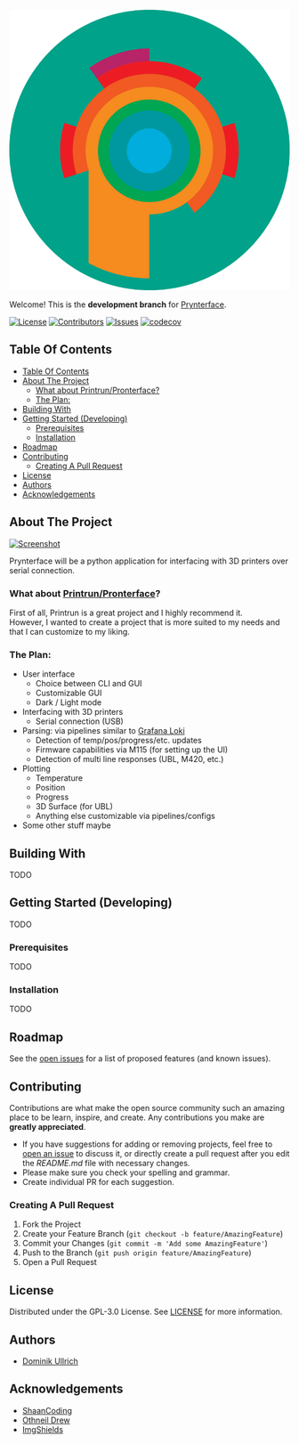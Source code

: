 <!-- Repo links -->
[repo_main]: https://github.com/domi119017/prynterface
[repo_issues_open]: https://github.com/domi119017/prynterface/issues
[repo_issues_new]: https://github.com/domi119017/prynterface/issues/new
[repo_releases]: https://github.com/domi119017/prynterface/releases
<!-- links to files -->
[repo_license]: LICENSE
[repo_logo_icon]: misc/images/logo_icon.png
[repo_logo_text]: misc/images/logo_text.png
[repo_logo_combined]: misc/images/logo.png
[project_screenshot]: misc/images/screenshot.png

<!-- Shields -->
[shield_downloads]: https://img.shields.io/github/downloads/domi119017/prynterface/total
[shield_contributors]: https://img.shields.io/github/contributors/domi119017/prynterface?color=dark-green
[shield_issues]: https://img.shields.io/github/issues/domi119017/prynterface
[shield_license]: https://img.shields.io/badge/License-GPLv3-blue.svg
[shield_codecov]: https://codecov.io/gh/domi119017/prynterface/branch/master/graph/badge.svg?token=DFD15VCX40

<!-- Misc -->
[printrun]: https://github.com/kliment/Printrun


<!-- 
@todo Create logos, screenshots, etc.
logos: @domi119017
Screenshot: https://carbon.now.sh/ @domi119017
-->

<!-- Project Logo -->
[![Logo][repo_logo_combined]][repo_main]

Welcome! This is the **development branch** for [Prynterface][repo_main].

[![License][shield_license]][repo_license]
[![Contributors][shield_contributors]][repo_main]
[![Issues][shield_issues]][repo_main]
[![codecov][shield_codecov]][repo_main]

## Table Of Contents

- [Table Of Contents](#table-of-contents)
- [About The Project](#about-the-project)
  - [What about Printrun/Pronterface?](#what-about-printrunpronterface)
  - [The Plan:](#the-plan)
- [Building With](#building-with)
- [Getting Started (Developing)](#getting-started-developing)
  - [Prerequisites](#prerequisites)
  - [Installation](#installation)
- [Roadmap](#roadmap)
- [Contributing](#contributing)
  - [Creating A Pull Request](#creating-a-pull-request)
- [License](#license)
- [Authors](#authors)
- [Acknowledgements](#acknowledgements)

## About The Project

[![Screenshot][project_screenshot]](#getting-started)

Prynterface will be a python application for interfacing with 3D printers over serial connection.

### What about [Printrun/Pronterface][printrun]?
First of all, Printrun is a great project and I highly recommend it. <br>
However, I wanted to create a project that is more suited to my needs and that I can customize to my liking.

### The Plan:
- User interface
  - Choice between CLI and GUI
  - Customizable GUI
  - Dark / Light mode
- Interfacing with 3D printers
  - Serial connection (USB)
- Parsing: via pipelines similar to [Grafana Loki](https://grafana.com/oss/loki/)
  - Detection of temp/pos/progress/etc. updates
  - Firmware capabilities via M115 (for setting up the UI)
  - Detection of multi line responses (UBL, M420, etc.)
- Plotting
  - Temperature
  - Position
  - Progress
  - 3D Surface (for UBL)
  - Anything else customizable via pipelines/configs
- Some other stuff maybe


## Building With
TODO
<!-- @todo Add badges and info -->

## Getting Started (Developing)
TODO

<!-- @todo Getting Started (Developing) Description -->

### Prerequisites
TODO

<!-- @todo Prerequisites Description -->

### Installation
TODO

<!-- @todo Installation Description -->

## Roadmap

See the [open issues][repo_issues_open] for a list of proposed features (and known issues).

## Contributing

Contributions are what make the open source community such an amazing place to be learn, inspire, and create. Any contributions you make are **greatly appreciated**.
* If you have suggestions for adding or removing projects, feel free to [open an issue](https://github.com/domi119017/prynterface/issues/new) to discuss it, or directly create a pull request after you edit the *README.md* file with necessary changes.
* Please make sure you check your spelling and grammar.
* Create individual PR for each suggestion.

### Creating A Pull Request

1. Fork the Project
2. Create your Feature Branch (`git checkout -b feature/AmazingFeature`)
3. Commit your Changes (`git commit -m 'Add some AmazingFeature'`)
4. Push to the Branch (`git push origin feature/AmazingFeature`)
5. Open a Pull Request

## License

Distributed under the GPL-3.0 License. See [LICENSE](https://github.com/domi119017/prynterface/LICENSE) for more information.

## Authors

* [Dominik Ullrich](github.com/domi119017)

## Acknowledgements

* [ShaanCoding](https://github.com/ShaanCoding/)
* [Othneil Drew](https://github.com/othneildrew/Best-README-Template)
* [ImgShields](https://shields.io/)
